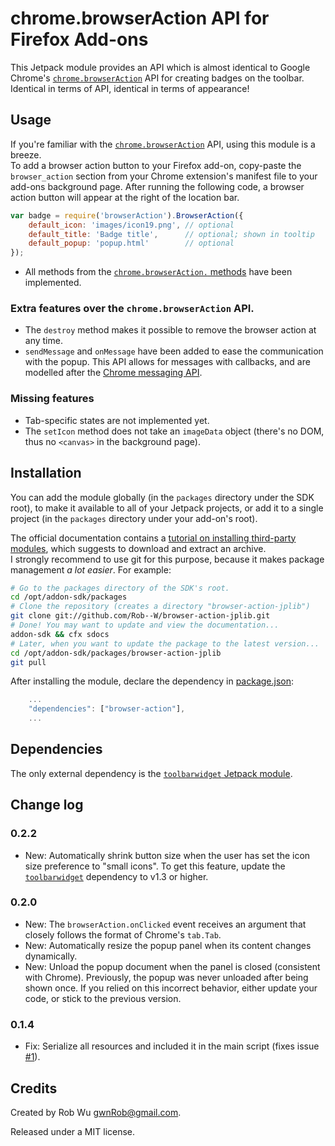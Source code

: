 # chrome.browserAction API for Firefox Add-ons
This Jetpack module provides an API which is almost identical to Google Chrome's [`chrome.browserAction`](https://developer.chrome.com/extensions/browserAction.html) API for creating badges on the toolbar.  
Identical in terms of API, identical in terms of appearance!


## Usage
If you're familiar with the [`chrome.browserAction`](https://developer.chrome.com/extensions/browserAction.html) API, using this module is a breeze.  
To add a browser action button to your Firefox add-on, copy-paste the `browser_action` section from your
Chrome extension's manifest file to your add-ons background page. After running the following code, a
browser action button will appear at the right of the location bar.

```javascript
var badge = require('browserAction').BrowserAction({
    default_icon: 'images/icon19.png', // optional
    default_title: 'Badge title',      // optional; shown in tooltip
    default_popup: 'popup.html'        // optional
});
```

- All methods from the [`chrome.browserAction.` methods](https://developer.chrome.com/extensions/browserAction.html#methods) have been implemented.

### Extra features over the `chrome.browserAction` API.
- The `destroy` method makes it possible to remove the browser action at any time.
- `sendMessage` and `onMessage` have been added to ease the communication with the popup.
  This API allows for messages with callbacks, and are modelled after the [Chrome messaging API](https://developer.chrome.com/extensions/messaging.html#simple).

### Missing features
- Tab-specific states are not implemented yet.
- The `setIcon` method does not take an `imageData` object (there's no DOM, thus no `<canvas>` in the background page).

## Installation
You can add the module globally (in the `packages` directory under the SDK root), to make it available to all of your Jetpack projects,
or add it to a single project (in the `packages` directory under your add-on's root).

The official documentation contains a [tutorial on installing third-party modules](https://addons.mozilla.org/en-US/developers/docs/sdk/latest/dev-guide/tutorials/adding-menus.html),
which suggests to download and extract an archive.  
I strongly recommend to use git for this purpose, because it makes package management *a lot easier*. For example:

```sh
# Go to the packages directory of the SDK's root.
cd /opt/addon-sdk/packages
# Clone the repository (creates a directory "browser-action-jplib")
git clone git://github.com/Rob--W/browser-action-jplib.git
# Done! You may want to update and view the documentation...
addon-sdk && cfx sdocs
# Later, when you want to update the package to the latest version...
cd /opt/addon-sdk/packages/browser-action-jplib
git pull
```

After installing the module, declare the dependency in [package.json](https://addons.mozilla.org/en-US/developers/docs/sdk/latest/dev-guide/package-spec.html):

```js
    ...
    "dependencies": ["browser-action"],
    ...
```

## Dependencies
The only external dependency is the [`toolbarwidget` Jetpack module](https://github.com/Rob--W/toolbarwidget-jplib).


## Change log
### 0.2.2
- New: Automatically shrink button size when the user has set the icon size preference to "small icons".
  To get this feature, update the [`toolbarwidget`](https://github.com/Rob--W/toolbarwidget-jplib) dependency to v1.3 or higher.

### 0.2.0
- New: The `browserAction.onClicked` event receives an argument that closely follows the
  format of Chrome's `tab.Tab`.
- New: Automatically resize the popup panel when its content changes dynamically.
- New: Unload the popup document when the panel is closed (consistent with Chrome).
  Previously, the popup was never unloaded after being shown once. If you relied on
  this incorrect behavior, either update your code, or stick to the previous version.

### 0.1.4
- Fix: Serialize all resources and included it in the main script (fixes issue [#1](https://github.com/Rob--W/browser-action-jplib/issues/1)).


## Credits
Created by Rob Wu <gwnRob@gmail.com>.

Released under a MIT license.
